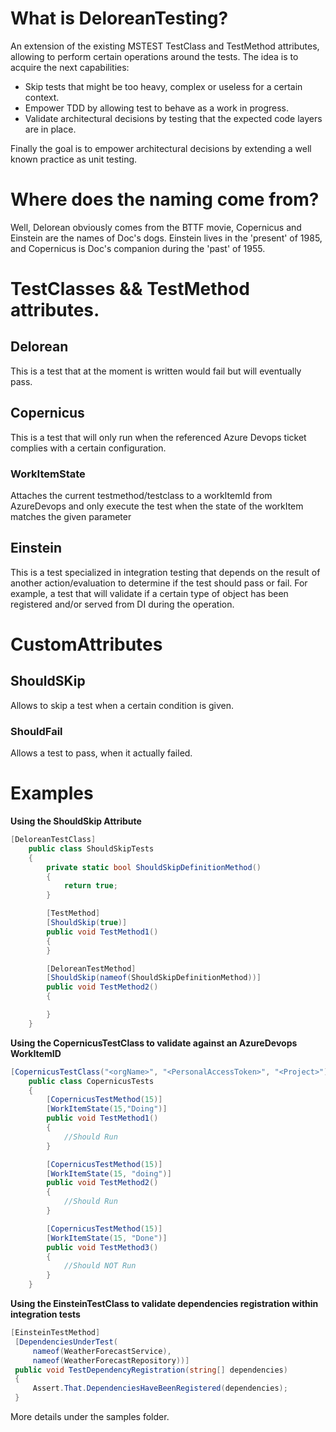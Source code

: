  # What is DeloreanTesting?
An extension of the existing MSTEST TestClass and TestMethod attributes, allowing to perform certain operations around the tests.
The idea is to acquire the next capabilities:
* Skip tests that might be too heavy, complex or useless for a certain context.
* Empower TDD by  allowing test to behave as a work in progress.
* Validate architectural decisions by testing that the expected code layers are in place.

Finally the goal is to empower architectural decisions by extending a well known practice as unit testing.

# Where does the naming come from?
Well, Delorean obviously comes from the BTTF movie, Copernicus and Einstein are the names of Doc's dogs. Einstein lives in the 'present' of 1985,
and Copernicus is Doc's companion during the 'past' of 1955.

# TestClasses && TestMethod attributes.
## Delorean
This is a test that at the moment is written would fail but will eventually pass.

## Copernicus
This is a test that will only run when the referenced Azure Devops ticket complies with a certain configuration.
### WorkItemState
Attaches the current testmethod/testclass to a workItemId from AzureDevops and only execute the test when the state of the workItem matches the given parameter

## Einstein
This is a test specialized in integration testing that depends on the result of another action/evaluation to determine if the test should pass or fail.
For example, a test that will validate if a certain type of object has been registered and/or served from DI during the operation.

# CustomAttributes
## ShouldSKip
Allows to skip a test when a certain condition is given.

### ShouldFail
Allows a test to pass, when it actually failed.

# Examples
**Using the ShouldSkip Attribute**
```C#
[DeloreanTestClass]
    public class ShouldSkipTests
    {
        private static bool ShouldSkipDefinitionMethod()
        {
            return true;
        }

        [TestMethod]
        [ShouldSkip(true)]
        public void TestMethod1()
        {
        }

        [DeloreanTestMethod]
        [ShouldSkip(nameof(ShouldSkipDefinitionMethod))]
        public void TestMethod2()
        {

        }
    }
```

**Using the CopernicusTestClass to validate against an AzureDevops WorkItemID**
```C#
[CopernicusTestClass("<orgName>", "<PersonalAccessToken>", "<Project>")]
    public class CopernicusTests
    {
        [CopernicusTestMethod(15)]
        [WorkItemState(15,"Doing")]
        public void TestMethod1()
        {
            //Should Run
        }

        [CopernicusTestMethod(15)]
        [WorkItemState(15, "doing")]
        public void TestMethod2()
        {
            //Should Run
        }

        [CopernicusTestMethod(15)]
        [WorkItemState(15, "Done")]
        public void TestMethod3()
        {
            //Should NOT Run
        }
    }
```
**Using the EinsteinTestClass to validate dependencies registration within integration tests**
```C#
[EinsteinTestMethod]
 [DependenciesUnderTest(
     nameof(WeatherForecastService),
     nameof(WeatherForecastRepository))]
 public void TestDependencyRegistration(string[] dependencies)
 {            
     Assert.That.DependenciesHaveBeenRegistered(dependencies);
 }
```
More details under the samples folder.
